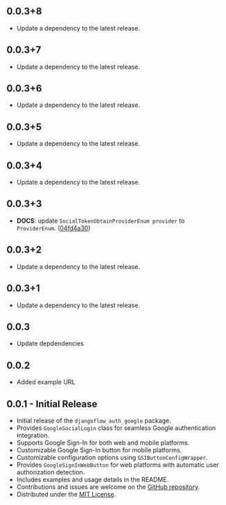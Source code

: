 ## 0.0.3+8

 - Update a dependency to the latest release.

## 0.0.3+7

 - Update a dependency to the latest release.

## 0.0.3+6

 - Update a dependency to the latest release.

## 0.0.3+5

 - Update a dependency to the latest release.

## 0.0.3+4

 - Update a dependency to the latest release.

## 0.0.3+3

 - **DOCS**: update `SocialTokenObtainProviderEnum provider` to `ProviderEnum`. ([04fd4a30](https://github.com/djangoflow/flutter-djangoflow/commit/04fd4a30108808ec2b83de040df76e2bc0bd03fd))

## 0.0.3+2

 - Update a dependency to the latest release.

## 0.0.3+1

 - Update a dependency to the latest release.

## 0.0.3

- Update depdendencies

## 0.0.2

- Added example URL

## 0.0.1 - Initial Release

- Initial release of the `djangoflow_auth_google` package.
- Provides `GoogleSocialLogin` class for seamless Google authentication integration.
- Supports Google Sign-In for both web and mobile platforms.
- Customizable Google Sign-In button for mobile platforms.
- Customizable configuration options using `GSIButtonConfigWrapper`.
- Provides `GoogleSignInWebButton` for web platforms with automatic user authorization detection.
- Includes examples and usage details in the README.
- Contributions and issues are welcome on the [GitHub repository](https://github.com/djangoflow/djangoflow_auth_google/).
- Distributed under the [MIT License](/LICENSE).
